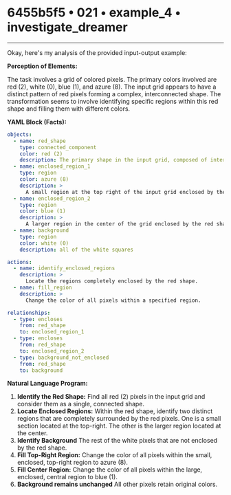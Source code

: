 # 6455b5f5 • 021 • example_4 • investigate_dreamer

---
Okay, here's my analysis of the provided input-output example:

**Perception of Elements:**

The task involves a grid of colored pixels. The primary colors involved are red (2), white (0), blue (1), and azure (8). The input grid appears to have a distinct pattern of red pixels forming a complex, interconnected shape. The transformation seems to involve identifying specific regions within this red shape and filling them with different colors.

**YAML Block (Facts):**



```yaml
objects:
  - name: red_shape
    type: connected_component
    color: red (2)
    description: The primary shape in the input grid, composed of interconnected red pixels.
  - name: enclosed_region_1
    type: region
    color: azure (8)
    description: >
      A small region at the top right of the input grid enclosed by the red shape.
  - name: enclosed_region_2
    type: region
    color: blue (1)
    description: >
      A larger region in the center of the grid enclosed by the red shape.
  - name: background
    type: region
    color: white (0)
    description: all of the white squares

actions:
  - name: identify_enclosed_regions
    description: >
      Locate the regions completely enclosed by the red shape.
  - name: fill_region
    description: >
      Change the color of all pixels within a specified region.

relationships:
  - type: encloses
    from: red_shape
    to: enclosed_region_1
  - type: encloses
    from: red_shape
    to: enclosed_region_2
  - type: background_not_enclosed
    from: red_shape
    to: background
```



**Natural Language Program:**

1.  **Identify the Red Shape:** Find all red (2) pixels in the input grid and consider them as a single, connected shape.
2.  **Locate Enclosed Regions:** Within the red shape, identify two distinct regions that are completely surrounded by the red pixels. One is a small section located at the top-right. The other is the larger region located at the center.
3. **Identify Background** The rest of the white pixels that are not enclosed by the red shape.
4.  **Fill Top-Right Region:** Change the color of all pixels within the small, enclosed, top-right region to azure (8).
5.  **Fill Center Region:** Change the color of all pixels within the large, enclosed, central region to blue (1).
6. **Background remains unchanged** All other pixels retain original colors.


